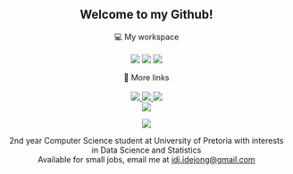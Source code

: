 <h2 align='center'>
  Welcome to my Github!
</h2>

<p align='center'>
  💻 My workspace<br/><br/>
  <img src="https://img.shields.io/badge/mac%20os-000000?style=for-the-badge&logo=apple&logoColor=white" />
  <img src="https://img.shields.io/badge/apple%20silicon-333333?style=for-the-badge&logo=apple&logoColor=white" />
  <img src="https://img.shields.io/badge/RAM-16GB-%230071C5.svg?&style=for-the-badge&logoColor=white" />
</p>

<p align='center'>
    🔗 More links<br/><br/>
    <a href="https://www.linkedin.com/in/iwandejong/">
      <img src="https://img.shields.io/badge/LinkedIn-0077B5?style=for-the-badge&logo=linkedin&logoColor=white" />
    </a>
    <a href="https://wakatime.com/@47623a7b-3423-456c-8fc6-cbf861f9eb2d">
      <img src="https://img.shields.io/badge/WakaTime-000000?style=for-the-badge&logo=WakaTime&logoColor=white"/>
    </a>
    <a href="https://wakatime.com/@47623a7b-3423-456c-8fc6-cbf861f9eb2d">
      <img src="https://img.shields.io/badge/Visit%20My%20Website-2D42CE"/>
    </a><br>
    <a href="https://wakatime.com/@47623a7b-3423-456c-8fc6-cbf861f9eb2d">
      <img src="https://wakatime.com/badge/user/47623a7b-3423-456c-8fc6-cbf861f9eb2d.svg"/>
    </a>
</p>

<p align='center'>
  <a href="#"><img src="https://github-readme-stats.vercel.app/api?username=iwandejong&theme=transparent&show-icons=true&count_private=true&hide_border=true"></a>
</p>

<p align='center'>
  2nd year Computer Science student at University of Pretoria with interests in Data Science and Statistics<br>
  Available for small jobs, email me at <a href="mailto:idj.idejong@gmail.com">idj.idejong@gmail.com</a>
</p>

